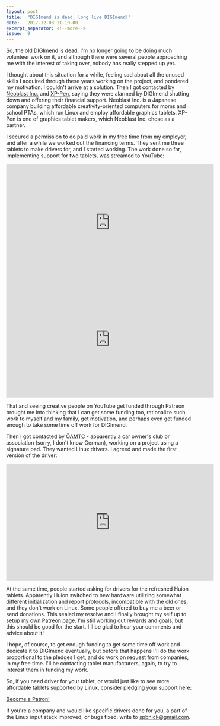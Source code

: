 ```yaml
---
layout: post
title:  "DIGImend is dead, long live DIGImend!"
date:   2017-12-03 11-10-00
excerpt_separator: <!--more-->
issue:  9
---
```

So, the old [DIGImend](http://digimend.github.io) is
[dead](http://spbnick.github.io/2016/07/31/Wrapping-up-DIGImend-work.html).
I'm no longer going to be doing much volunteer work on it, and although there
were several people approaching me with the interest of taking over, nobody
has really stepped up yet.

I thought about this situation for a while, feeling sad about all the unused
skills I acquired through these years working on the project, and pondered my
motivation. I couldn't arrive at a solution. Then I got contacted by [Neoblast
Inc.](http://neoblast.co.jp/) and [XP-Pen](http://xp-pen.com/), saying they
were alarmed by DIGImend shutting down and offering their financial support.
Neoblast Inc. is a Japanese company building affordable creativity-oriented
computers for moms and school PTAs, which run Linux and employ affordable
graphics tablets. XP-Pen is one of graphics tablet makers, which Neoblast Inc.
chose as a partner.

<!--more-->

I secured a permission to do paid work in my free time from my employer, and
after a while we worked out the financing terms. They sent me three tablets to
make drivers for, and I started working. The work done so far, implementing
support for two tablets, was streamed to YouTube:

<iframe width="560" height="315" frameborder="0" gesture="media" allow="encrypted-media"
        src="https://www.youtube.com/embed/tXxNhw0TXSM?list=PL9pEpI5Ro3ie4QHYYh8ALq2Zi4iRV6GmM"
        allowfullscreen>
</iframe>

<iframe width="560" height="315" frameborder="0" gesture="media" allow="encrypted-media"
        src="https://www.youtube.com/embed/TOufzf-U2Ko?list=PL9pEpI5Ro3ifwV7yGNE2kEQ4CpZSer96C"
        allowfullscreen>
</iframe>

That and seeing creative people on YouTube get funded through Patreon brought
me into thinking that I can get some funding too, rationalize such work to
myself and my family, get motivation, and perhaps even get funded enough to
take some time off work for DIGImend.

Then I got contacted by [ÖAMTC](https://www.oeamtc.at/) - apparently a car
owner's club or association (sorry, I don't know German), working on a project
using a signature pad. They wanted Linux drivers. I agreed and made the first
version of the driver:

<iframe width="560" height="315" gesture="media" allow="encrypted-media"
        src="https://www.youtube.com/embed/7nxsfTYl4AY?rel=0" frameborder="0"
        allowfullscreen>
</iframe>

At the same time, people started asking for drivers for the refreshed Huion
tablets. Apparently Huion switched to new hardware utilizing somewhat
different initialization and report protocols, incompatible with the old ones,
and they don't work on Linux. Some people offered to buy me a beer or send
donations. This sealed my resolve and I finally brought my self up to setup
[my own Patreon page](https://www.patreon.com/spbnick). I'm still working out
rewards and goals, but this should be good for the start. I'll be glad to hear
your comments and advice about it!

I hope, of course, to get enough funding to get some time off work and
dedicate it to DIGImend eventually, but before that happens I'll do the work
proportional to the pledges I get, and do work on request from companies, in
my free time. I'll be contacting tablet manufacturers, again, to try to
interest them in funding my work.

So, if you need driver for your tablet, or would just like to see more
affordable tablets supported by Linux, consider pledging your support here:

<a href="https://www.patreon.com/bePatron?u=4996347"
   data-patreon-widget-type="become-patron-button">Become a Patron!</a>
<script async src="https://c6.patreon.com/becomePatronButton.bundle.js"></script>

If you're a company and would like specific drivers done for you, a part of
the Linux input stack improved, or bugs fixed, write to
[spbnick@gmail.com](mailto:spbnick@gmail.com).
